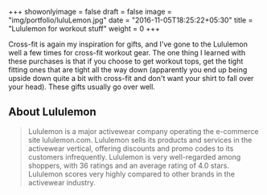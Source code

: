 +++
showonlyimage = false
draft = false
image = "img/portfolio/luluLemon.jpg"
date = "2016-11-05T18:25:22+05:30"
title = "Lululemon for workout stuff"
weight = 0
+++

Cross-fit is again my inspiration for gifts, and I've gone to the Lululemon well a few times for cross-fit workout gear. The one thing I learned with these purchases is that if you choose to get workout tops, get the tight fitting ones that are tight all the way down (apparently you end up being upside down quite a bit with cross-fit and don't want your shirt to fall over your head). These gifts usually go over well.
<!--more-->


## About Lululemon

> Lululemon is a major activewear company operating the e-commerce site lululemon.com. Lululemon sells its products and services in the activewear vertical, offering discounts and promo codes to its customers infrequently. Lululemon is very well-regarded among shoppers, with 36 ratings and an average rating of 4.0 stars. Lululemon scores very highly compared to other brands in the activewear industry.
